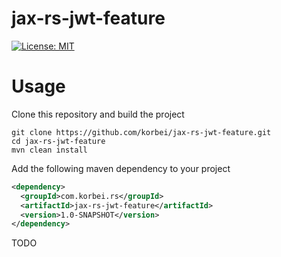 # jax-rs-jwt-feature 
[![License: MIT](https://img.shields.io/badge/License-MIT-yellow.svg)](https://github.com/korbei/jax-rs-jwt-feature/blob/master/LICENSE)

# Usage

Clone this repository and build the project
```
git clone https://github.com/korbei/jax-rs-jwt-feature.git
cd jax-rs-jwt-feature
mvn clean install
```
Add the following maven dependency to your project
```xml
<dependency>
  <groupId>com.korbei.rs</groupId>
  <artifactId>jax-rs-jwt-feature</artifactId>
  <version>1.0-SNAPSHOT</version>
</dependency>
```
TODO
